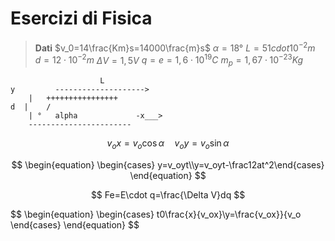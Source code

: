 # Esercizi di Fisica
> **Dati**
> $v_0=14\frac{Km}s=14000\frac{m}s$
> $\alpha=18°$
> $L=51cdot 10^{-2}m$
> $d=12\cdot 10^{-2}m$
> $\Delta V = 1,5 V$
> $q=e=1,6\cdot10^{19}C$
> $m_p=1,67\cdot 10^{-23}Kg$
 
                        L
    y         --------------------> 
	    |	++++++++++++++++
    d  |    /
	    | °   alpha             -x___> 
	    -----------------------






$$
v_ox=v_o\cos \alpha \quad v_oy=v_o\sin\alpha
$$

$$
\begin{equation} \begin{cases} y=v_oyt\\y=v_oyt-\frac12at^2\end{cases} \end{equation}
$$


$$
Fe=E\cdot q=\frac{\Delta V}dq
$$

$$
\begin{equation} \begin{cases} t0\frac{x}{v_ox}\\y=\frac{v_ox}}{v_o \end{cases} \end{equation}
$$
<!--stackedit_data:
eyJoaXN0b3J5IjpbMTM4MzM3NzAzN119
-->